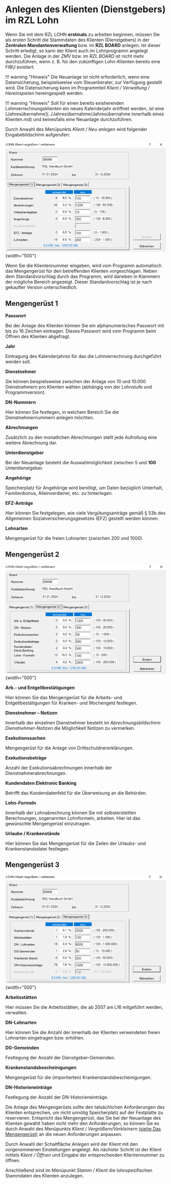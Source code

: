 # Anlegen des Klienten (Dienstgebers) im RZL Lohn

Wenn Sie mit dem RZL LOHN **erstmals** zu arbeiten beginnen, müssen Sie als ersten Schritt die Stammdaten des Klienten (Dienstgebers) in der **Zentralen Mandantenverwaltung** bzw. im **RZL BOARD** anlegen. Ist dieser Schritt erledigt, so kann der Klient auch im Lohnprogramm angelegt werden. Die Anlage in der *ZMV* bzw. im *RZL BOARD* ist nicht mehr durchzuführen, wenn z. B. für den zukünftigen Lohn-Klienten bereits eine FIBU existiert.

!!! warning "Hinweis"
    Die Neuanlage ist nicht erforderlich, wenn eine Datensicherung, beispielsweise vom Steuerberater, zur Verfügung gestellt wird. Die Datensicherung kann im Programmteil *Klient / Verwaltung / Hereinspielen* hereingespielt werden.

!!! warning "Hinweis"
    Soll für einen bereits existierenden Lohnverrechnungsklienten ein neues Kalenderjahr eröffnet werden, ist eine [Jahresübernahme](../Jahresübernahme/Jahresübernahme innerhalb eines Klienten.md) und keinesfalls eine Neuanlage durchzuführen.

Durch Anwahl des Menüpunkts *Klient / Neu anlegen* wird folgender Eingabebildschirm aufgerufen:

![Image](<img/image3.png>){width="500"}

Wenn Sie die Klientennummer eingeben, wird vom Programm automatisch das Mengengerüst für den betreffenden Klienten vorgeschlagen. Neben dem Standardvorschlag durch das Programm, wird daneben in Klammern der mögliche Bereich angezeigt. Dieser Standardvorschlag ist je nach gekaufter Version unterschiedlich.

## Mengengerüst 1

**Passwort**

Bei der Anlage des Klienten können Sie ein alphanumerisches Passwort mit bis zu 16 Zeichen eintragen. Dieses Passwort wird vom Programm beim Öffnen des Klienten abgefragt.

**Jahr**

Eintragung des Kalenderjahres für das die Lohnverrechnung durchgeführt werden soll.

**Dienstnehmer**

Sie können beispielsweise zwischen der Anlage von 10 und 10.000 Dienstnehmern pro Klienten wählen (abhängig von der Lohnstufe und Programmversion).

**DN-Nummern**

Hier können Sie festlegen, in welchem Bereich Sie die Dienstnehmernummern anlegen möchten.

**Abrechnungen**

Zusätzlich zu den monatlichen Abrechnungen stellt jede Aufrollung eine weitere Abrechnung dar.

**Unterdienstgeber**

Bei der Neuanlage besteht die Auswahlmöglichkeit zwischen 5 und **100** Unterdienstgeber.

**Angehörige**

Speicherplatz für Angehörige wird benötigt, um Daten bezüglich Unterhalt, Familienbonus, Alleinverdiener, etc. zu hinterlegen.

**EFZ-Anträge** 

Hier können Sie festgelegen, wie viele Vergütungsanträge gemäß § 53b des Allgemeinen Sozialversicherungsgesetzes (EFZ) gestellt werden können.

**Lohnarten** 

Mengengerüst für die freien Lohnarten (zwischen 200 und 1000).


## Mengengerüst 2

![Image](<img/image4.png>){width="500"}

**Arb.- und Entgeltbestätigungen** 

Hier können Sie das Mengengerüst für die Arbeits- und Entgeltbestätigungen für Kranken- und Wochengeld festlegen.

**Dienstnehmer – Notizen** 

Innerhalb der einzelnen Dienstnehmer besteht im *Abrechnungsbildschirm Dienstnehmer-Notizen* die Möglichkeit Notizen zu vermerken.

**Exekutionssachen**

Mengengerüst für die Anlage von Drittschuldnererklärungen.

**Exekutionsbeträge**

Anzahl der Exekutionsabrechnungen innerhalb der Dienstnehmerabrechnungen.

**Kundendaten Elektronic Banking**

Betrifft das Kundendatenfeld für die Überweisung an die Behörden.

**Lohn-Formeln**

Innerhalb der Lohnabrechnung können Sie mit selbsterstellten Berechnungen, sogenannten Lohnformeln, arbeiten. Hier ist das gewünschte Mengengerüst einzutragen.

**Urlaube / Krankenstände**

Hier können Sie das Mengengerüst für die Zeilen der Urlaubs- und Krankenstandsdatei festlegen.


## Mengengerüst 3

![Image](<img/image5.png>){width="500"}

**Arbeitsstätten**

Hier müssen Sie die Arbeitsstätten, die ab 2007 am L16 mitgeführt werden, verwalten.

**DN-Lohnarten**

Hier können Sie die Anzahl der innerhalb der Klienten verwendeten freien Lohnarten eingetragen bzw. erhöhen.

**DG-Gemeinden**

Festlegung der Anzahl der Dienstgeber-Gemeinden.

**Krankenstandsbescheinigungen**

Mengengerüst für die (importierten) Krankenstandsbescheinigungen.

**DN-Historieneinträge**

Festlegung der Anzahl der DN-Historieneinträge.

Die Anlage des Mengengerüsts sollte den tatsächlichen Anforderungen des Klienten entsprechen, um nicht unnötig Speicherplatz auf der Festplatte zu reservieren. Entspricht das Mengengerüst, das Sie bei der Neuanlage des Klienten gewählt haben nicht mehr den Anforderungen, so können Sie es durch Anwahl des Menüpunkts *Klient / Vergrößern/Verkleinern* [(siehe Das Mengengerüst)](../Verwaltung.md) an die neuen Anforderungen anpassen.

Durch Anwahl der Schaltfläche *Anlegen* wird der Klient mit den vorgenommenen Einstellungen angelegt. Als nächster Schritt ist der Klient mittels *Klient / Öffnen* und Eingabe der entsprechenden Klientennummer zu öffnen.

Anschließend sind im Menüpunkt *Stamm / Klient* die lohnspezifischen Stammdaten des Klienten anzulegen.